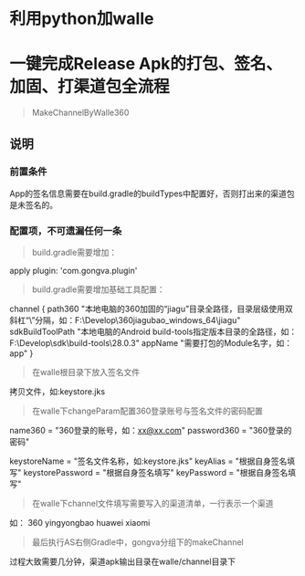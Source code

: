 # 利用python加walle
# 一键完成Release Apk的打包、签名、加固、打渠道包全流程

> MakeChannelByWalle360



## 说明

### 前置条件

App的签名信息需要在build.gradle的buildTypes中配置好，否则打出来的渠道包是未签名的。



### 配置项，不可遗漏任何一条

> build.gradle需要增加：

apply plugin: 'com.gongva.plugin'

> build.gradle需要增加基础工具配置：

channel {
    path360 "本地电脑的360加固的“jiagu”目录全路径，目录层级使用双斜杠“\\”分隔，如：F:\\Develop\\360jiagubao_windows_64\\jiagu"
    sdkBuildToolPath "本地电脑的Android build-tools指定版本目录的全路径，如：F:\\Develop\\sdk\\build-tools\\28.0.3"
    appName "需要打包的Module名字，如：app"
}

> 在walle根目录下放入签名文件

拷贝文件，如:keystore.jks

> 在walle下changeParam配置360登录账号与签名文件的密码配置

name360 = "360登录的账号，如：xx@xx.com"
password360 = "360登录的密码"

keystoreName = "签名文件名称，如:keystore.jks"
keyAlias = "根据自身签名填写"
keystorePassword = "根据自身签名填写"
keyPassword = "根据自身签名填写"

> 在walle下channel文件填写需要写入的渠道清单，一行表示一个渠道

如：
360
yingyongbao
huawei
xiaomi

> 最后执行AS右侧Gradle中，gongva分组下的makeChannel

过程大致需要几分钟，渠道apk输出目录在walle/channel目录下